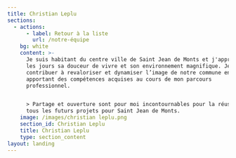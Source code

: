 ```yaml
---
title: Christian Leplu
sections:
  - actions:
      - label: Retour à la liste
        url: /notre-équipe
    bg: white
    content: >-
      Je suis habitant du centre ville de Saint Jean de Monts et j'apprécie tous
      les jours sa douceur de vivre et son environnement magnifique. Je souhaite
      contribuer à revaloriser et dynamiser l’image de notre commune en
      apportant des compétences acquises au cours de mon parcours
      professionnel. 


      > Partage et ouverture sont pour moi incontournables pour la réussite de
      tous les futurs projets pour Saint Jean de Monts.
    image: /images/christian leplu.png
    section_id: Christian Leplu
    title: Christian Leplu
    type: section_content
layout: landing
---
```


